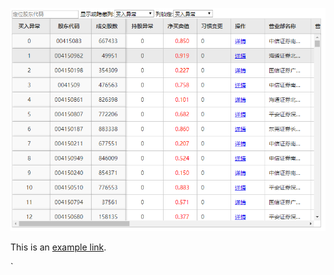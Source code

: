 ![alt text](https://github.com/zhoulf/flexgrid/blob/master/data/website.PNG "Title")

This is an [example link](https://zhoulf.github.io/flexgrid/).

`<script>

		var data = createData(100000);

		var g = new sz.grid({
			'domEl': document.querySelector('.container'),
			'width': '100%',
			'height': 540,
			'columns': columns,
			'data': data
		});

		g.render();

		$('#match_value').on('input', _.debounce(function(evt) {
			var value = this.value, index;
			g.store.forEach(function(row, i) {
				if (row.GDDM.indexOf(value) !== -1) {
					index = i;
				}
			});

			g.scrollToTop(index * 38);
		}, 500));

		$('#columnToggle').on('change', function(evt) {
			g.columnModel.getColumnByDataIndex(this.value).toggle();
		});

		$('#columnLock').on('change', function(evt) {
			col = g.columnModel.getColumnByDataIndex(this.value);
			col.locked ? col.unLock() : col.lock();
		});
		// setInterval(function() {
		// 	g.store.setData(createData(1), true);
		// }, 1000);
	</script>
`


	